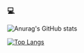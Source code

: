 ### 💻

<!--
**SystemAnalyticByBaker/SystemAnalyticByBaker** is a ✨ _special_ ✨ repository because its `README.md` (this file) appears on your GitHub profile.

Here are some ideas to get you started:

- 🔭 I’m currently working on ...
- 🌱 I’m currently learning ...
- 👯 I’m looking to collaborate on ...
- 🤔 I’m looking for help with ...
- 💬 Ask me about ...
- 📫 How to reach me: ...
- 😄 Pronouns: ...
- ⚡ Fun fact: ...
-->
![Anurag's GitHub stats](https://github-readme-stats.vercel.app/api?username=MacedoCZY&show_icons=true&theme=tokyonight&count_private=true)

[![Top Langs](https://github-readme-stats.vercel.app/api/top-langs/?username=MacedoCZY&hide_progress=true&hide=python,csharp&count_private=true&theme=tokyonight)](https://github.com/anuraghazra/github-readme-stats)
